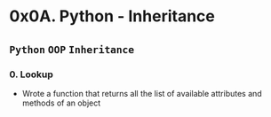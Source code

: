 # 0x0A. Python - Inheritance

## `Python` `OOP` `Inheritance`

### 0. Lookup
* Wrote a function that returns all the list of available attributes and methods of an object
